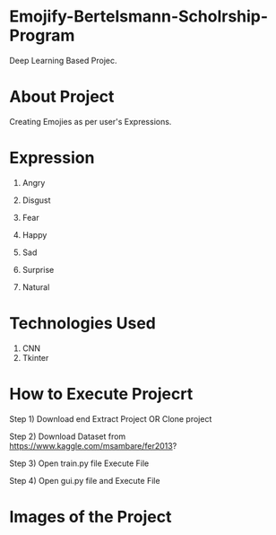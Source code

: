 # Emojify-Bertelsmann-Scholrship-Program
Deep Learning Based Projec. 

# About Project 
Creating Emojies as per user's Expressions. 

# Expression 
1) Angry 

2) Disgust 

3) Fear 

4) Happy 

5) Sad 

6) Surprise 

7) Natural 


# Technologies Used 
1) CNN 
2) Tkinter

# How to Execute Projecrt 
Step 1) Download end Extract Project OR Clone project

Step 2) Download Dataset from https://www.kaggle.com/msambare/fer2013?

Step 3) Open train.py file Execute File 

Step 4) Open gui.py file and Execute File 

# Images of the Project
